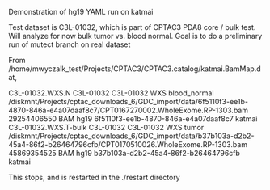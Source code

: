 Demonstration of hg19 YAML run on katmai

Test dataset is C3L-01032, which is part of CPTAC3 PDA8 core / bulk test.
Will analyze for now bulk tumor vs. blood normal.
Goal is to do a preliminary run of mutect branch on real dataset

From /home/mwyczalk_test/Projects/CPTAC3/CPTAC3.catalog/katmai.BamMap.dat,

C3L-01032.WXS.N C3L-01032   C3L-01032   WXS blood_normal    /diskmnt/Projects/cptac_downloads_6/GDC_import/data/6f5110f3-ee1b-4870-846a-e4a07daaf8c7/CPT0167270002.WholeExome.RP-1303.bam   29254406550 BAM hg19    6f5110f3-ee1b-4870-846a-e4a07daaf8c7    katmai
C3L-01032.WXS.T-bulk    C3L-01032   C3L-01032   WXS tumor   /diskmnt/Projects/cptac_downloads_6/GDC_import/data/b37b103a-d2b2-45a4-86f2-b26464796cfb/CPT0170510026.WholeExome.RP-1303.bam   45869354525 BAM hg19    b37b103a-d2b2-45a4-86f2-b26464796cfb    katmai

This stops, and is restarted in the ./restart directory
